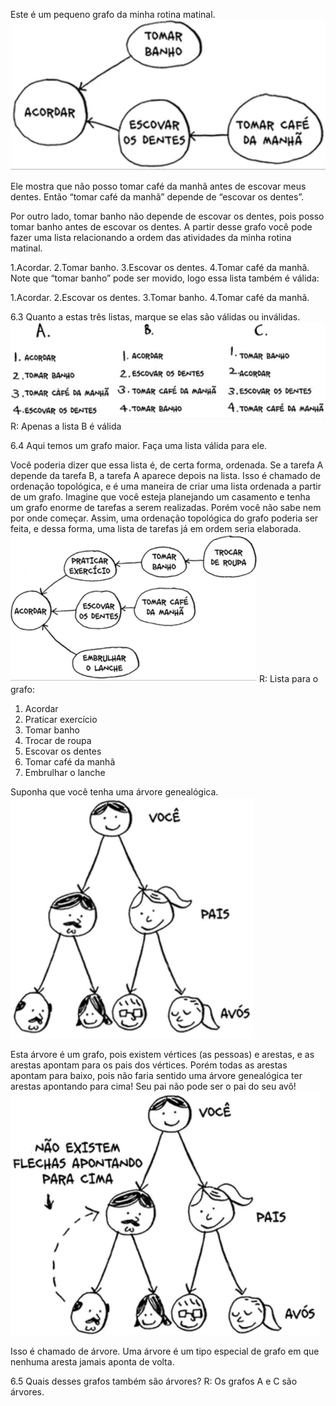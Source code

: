 Este é um pequeno grafo da minha rotina matinal.
![](6_3-exercicio-imagem-1.png)

Ele mostra que não posso tomar café da manhã antes de escovar meus dentes. Então “tomar café da manhã” depende de “escovar os dentes”.

Por outro lado, tomar banho não depende de escovar os dentes, pois posso tomar banho antes de escovar os dentes. A partir desse grafo você pode fazer uma lista relacionando a ordem das atividades da minha rotina matinal.

1.Acordar.
2.Tomar banho.
3.Escovar os dentes.
4.Tomar café da manhã.
Note que “tomar banho” pode ser movido, logo essa lista também é válida:

1.Acordar.
2.Escovar os dentes.
3.Tomar banho.
4.Tomar café da manhã.

6.3 Quanto a estas três listas, marque se elas são válidas ou inválidas.
![](6_3-exercicio-imagem-2.png)
R: Apenas a lista B é válida

6.4 Aqui temos um grafo maior. Faça uma lista válida para ele.

Você poderia dizer que essa lista é, de certa forma, ordenada. Se a tarefa A depende da tarefa B, a tarefa A aparece depois na lista. Isso é chamado de ordenação topológica, e é uma maneira de criar uma lista ordenada a partir de um grafo. Imagine que você esteja planejando um casamento e tenha um grafo enorme de tarefas a serem realizadas. Porém você não sabe nem por onde começar. Assim, uma ordenação topológica do grafo poderia ser feita, e dessa forma, uma lista de tarefas já em ordem seria elaborada.
![](6_4-exercicio-imagem-1.png)
R: Lista para o grafo:
1. Acordar
2. Praticar exercício
3. Tomar banho
4. Trocar de roupa
5. Escovar os dentes
6. Tomar café da manhã
7. Embrulhar o lanche

Suponha que você tenha uma árvore genealógica.
![](6_5-exercicio-imagem-1.png)

Esta árvore é um grafo, pois existem vértices (as pessoas) e arestas, e as arestas apontam para os pais dos vértices. Porém todas as arestas apontam para baixo, pois não faria sentido uma árvore genealógica ter arestas apontando para cima! Seu pai não pode ser o pai do seu avô!
![](6_5-exercicio-imagem-2.png)

Isso é chamado de árvore. Uma árvore é um tipo especial de grafo em que nenhuma aresta jamais aponta de volta.

6.5 Quais desses grafos também são árvores?
R: Os grafos A e C são árvores.